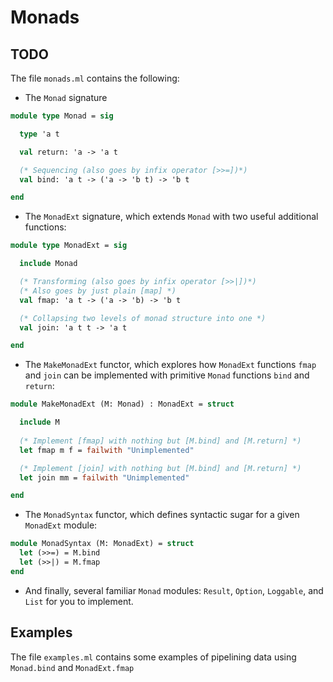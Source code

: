 # Monads

## TODO

The file `monads.ml` contains the following:

- The `Monad` signature

```ocaml
module type Monad = sig

  type 'a t

  val return: 'a -> 'a t

  (* Sequencing (also goes by infix operator [>>=])*)
  val bind: 'a t -> ('a -> 'b t) -> 'b t

end
```

- The `MonadExt` signature, which extends `Monad` with two
  useful additional functions:

```ocaml
module type MonadExt = sig

  include Monad

  (* Transforming (also goes by infix operator [>>|])*)
  (* Also goes by just plain [map] *)
  val fmap: 'a t -> ('a -> 'b) -> 'b t

  (* Collapsing two levels of monad structure into one *)
  val join: 'a t t -> 'a t

end
```

- The `MakeMonadExt` functor, which explores how `MonadExt` functions
  `fmap` and `join` can be implemented with primitive `Monad` functions
  `bind` and `return`:

```ocaml
module MakeMonadExt (M: Monad) : MonadExt = struct

  include M
  
  (* Implement [fmap] with nothing but [M.bind] and [M.return] *)
  let fmap m f = failwith "Unimplemented"

  (* Implement [join] with nothing but [M.bind] and [M.return] *)
  let join mm = failwith "Unimplemented"

end
```

- The `MonadSyntax` functor, which defines syntactic sugar for a given `MonadExt` module:

```ocaml
module MonadSyntax (M: MonadExt) = struct
  let (>>=) = M.bind
  let (>>|) = M.fmap
end
```

- And finally, several familiar `Monad` modules: `Result`, `Option`, `Loggable`, and `List`
  for you to implement.

## Examples

The file `examples.ml` contains some examples of pipelining data
using `Monad.bind` and `MonadExt.fmap`
